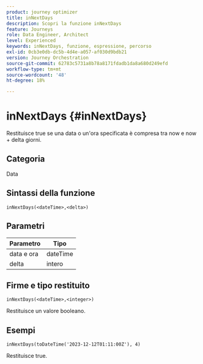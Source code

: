 ```yaml
---
product: journey optimizer
title: inNextDays
description: Scopri la funzione inNextDays
feature: Journeys
role: Data Engineer, Architect
level: Experienced
keywords: inNextDays, funzione, espressione, percorso
exl-id: 0cb3e0db-dc5b-4d4e-a057-af030d9bdb21
version: Journey Orchestration
source-git-commit: 62783c5731a8b78a8171fdadb1da8a680d249efd
workflow-type: tm+mt
source-wordcount: '48'
ht-degree: 18%

---
```


# inNextDays {#inNextDays}

Restituisce true se una data o un&#39;ora specificata è compresa tra now e now + delta giorni.

## Categoria

Data

## Sintassi della funzione

`inNextDays(<dateTime>,<delta>)`

## Parametri

| Parametro | Tipo |
|-----------|------------------|
| data e ora | dateTime |
| delta | intero |

## Firme e tipo restituito

`inNextDays(<dateTime>,<integer>)`

Restituisce un valore booleano.

## Esempi

`inNextDays(toDateTime('2023-12-12T01:11:00Z'), 4)`

Restituisce true.
